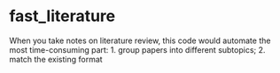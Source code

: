 # fast_literature
When you take notes on literature review, this code would automate the most time-consuming part: 1. group papers into different subtopics; 2. match the existing format 

